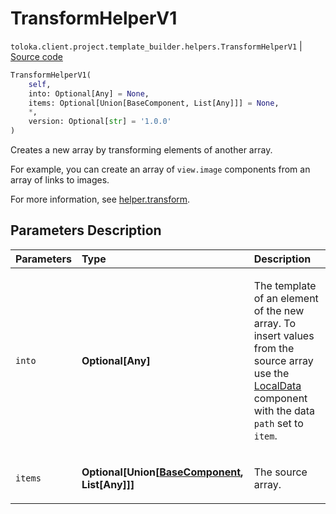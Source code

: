 # TransformHelperV1
`toloka.client.project.template_builder.helpers.TransformHelperV1` | [Source code](https://github.com/Toloka/toloka-kit/blob/v1.2.2/src/client/project/template_builder/helpers.py#L211)

```python
TransformHelperV1(
    self,
    into: Optional[Any] = None,
    items: Optional[Union[BaseComponent, List[Any]]] = None,
    *,
    version: Optional[str] = '1.0.0'
)
```

Creates a new array by transforming elements of another array.


For example, you can create an array of `view.image` components from an array of links to images.

For more information, see [helper.transform](https://toloka.ai/docs/template-builder/reference/helper.transform).

## Parameters Description

| Parameters | Type | Description |
| :----------| :----| :-----------|
`into`|**Optional\[Any\]**|<p>The template of an element of the new array. To insert values from the source array use the [LocalData](toloka.client.project.template_builder.data.LocalData.md) component with the data `path` set to `item`.</p>
`items`|**Optional\[Union\[[BaseComponent](toloka.client.project.template_builder.base.BaseComponent.md), List\[Any\]\]\]**|<p>The source array.</p>
